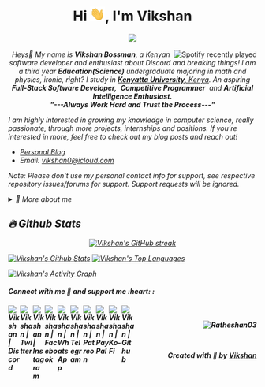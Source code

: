 <h1 align="center">Hi <img src="https://raw.githubusercontent.com/ABSphreak/ABSphreak/master/gifs/Hi.gif" width="30px">, I'm Vikshan</h1>
<p align="center">
  <a href="https://github.com/Ratheshan03/readme-typing-svg"><img src="https://readme-typing-svg.herokuapp.com?lines=Be.D+Science+Undergraduate;Discord+Bot+Developer;DS%20|%20AI%20|%20ML%20Enthusiast;Aspiring+Learner&center=true&width=500&height=50"></a>
</p>
<a href="https://open.spotify.com/user/31zt3ygo6rjgutfoupz3zvfmcxhu?si=f9aa816e6f064d01"><img align="right" alt="Spotify recently played" src="https://spotify-recently-played-readme.vercel.app/api?user=31zt3ygo6rjgutfoupz3zvfmcxhu&count=6&width=350" /></a>
<p align="center">
  <em>
    Heys👋
    My name is <b>Vikshan Bossman</b>, a Kenyan software developer and enthusiast about Discord and breaking things!
I am a third year <b>Education(Science)</b> undergraduate majoring in math and physics, ironic, right? I study in <a href="https://www.ku.ac.ke"> <b>Kenyatta University</b>, Kenya</a>.
    An aspiring <b>Full-Stack Software Developer,</b>&nbsp; <b>Competitive Programmer</b>&nbsp; and <b> Artificial Intelligence Enthusiast.</b> 
  <br>
  <b><i>"---Always Work Hard and Trust the Process---"</i></b>
</p>

<p>
  
I am highly interested in growing my knowledge in computer science, really passionate, through more projects, internships and positions. If you're interested in more, feel free to check out my blog posts and reach out!

* [Personal Blog](https://vikshan.me)
* Email: vikshan0@icloud.com

Note: Please don't use my personal contact info for support, see respective repository issues/forums for support. Support requests will be ignored.

<div>
<details>
  <summary>🧑 More about me</summary>
  <img align="right" width="38%" height="500" src="https://i.imgflip.com/65efzo.gif"/>

- 🧞 I'm a Tech Enthusiast since childhood.
- 🔭 I’m currently working on discord.js bots.
- 👯 I’m looking to collaborate on open-source projects esp discord bot development.
- 💡 Contributing to Open Source Projects is always been a goal to me.
- 🌱 I’m currently learning javascript
- 🤝 I’m looking for help with **finding projects to contribute to!**
- 😄 Pronouns: he/him
- ⚡ Fun fact: hold up, ngs- 🔭 I’m currently on a journey to build **great** things
- 🌱 I’m currently learning **everything** 🤓
- 💬 Ask me about **open source, web development, and community management**
  
  
  
  <br>
  ✨ Tech stack currently using:
   <br>
<code><a href="https://www.python.org/" target="_blank"><img height="30" src="https://www.vectorlogo.zone/logos/python/python-icon.svg"></a></code>
<code><a href="https://www.javascript.com/" target="_blank"><img height="30" src="https://raw.githubusercontent.com/devicons/devicon/master/icons/javascript/javascript-plain.svg"></a></code>
<code><a href="https://id.heroku.com/login" target="_blank"><img src="https://www.vectorlogo.zone/logos/heroku/heroku-icon.svg" alt="heroku"  height="30"></a></code>
<code><a href="https://nodejs.org/en/" target="_blank"><img height="30" src="https://www.vectorlogo.zone/logos/nodejs/nodejs-icon.svg"></a></code>
<code><a href="https://www.json.org/" target="_blank"><img height="30" src="https://www.vectorlogo.zone/logos/json/json-icon.svg"></a></code>
  
  
  <br>
  🌱 Looking forward to learn:
   <br>
<code><a href="https://flutter.dev/" target="_blank"><img height="30" src="https://www.vectorlogo.zone/logos/flutterio/flutterio-icon.svg"></a></code>
<code><a href="https://reactjs.org/" target="_blank"><img height="30" src="https://www.vectorlogo.zone/logos/reactjs/reactjs-icon.svg"></a></code>
<code><a href="https://nextjs.org/" target="_blank"><img height="30" src="https://upload.wikimedia.org/wikipedia/commons/thumb/1/10/Cib-next-js_%28CoreUI_Icons_v1.0.0%29.svg/120px-Cib-next-js_%28CoreUI_Icons_v1.0.0%29.svg.png"></a></code>
<code><a href="https://www.w3schools.com/html/" target="_blank"><img height="30" src="https://www.vectorlogo.zone/logos/w3_html5/w3_html5-icon.svg"></a></code>
<code><a href="https://www.w3schools.com/css/" target="_blank"><img height="30" src="https://raw.githubusercontent.com/devicons/devicon/master/icons/css3/css3-original.svg"></a></code>
<code><a href="https://www.oracle.com/java/" target="_blank"><img height="30" src="https://www.vectorlogo.zone/logos/java/java-icon.svg"></a></code>
<code><a href="https://firebase.google.com/" target="_blank"><img height="30" src="https://www.vectorlogo.zone/logos/firebase/firebase-icon.svg"></a></code>
<code><a href="https://git-scm.com/" target="_blank"><img height="30" src="https://www.vectorlogo.zone/logos/git-scm/git-scm-icon.svg"></a></code>
<code><a href="https://colab.research.google.com/" target="_blank"><img height="30" src="https://colab.research.google.com/img/colab_favicon_256px.png"></a></code>
<code><a href="https://redux.js.org" target="_blank"> <img src="https://raw.githubusercontent.com/devicons/devicon/master/icons/redux/redux-original.svg" alt="redux" height="30"></a></code>
<code><a href="https://sass-lang.com" target="_blank"> <img src="https://raw.githubusercontent.com/devicons/devicon/master/icons/sass/sass-original.svg" alt="sass"  height="30"></a></code>
 <code> <a href="https://tailwindcss.com/" target="_blank"> <img src="https://www.vectorlogo.zone/logos/tailwindcss/tailwindcss-icon.svg" alt="tailwind" height="30"/> </a> </code>
<code><a href="https://cloud.google.com/" target="_blank"><img height="30" src="https://www.vectorlogo.zone/logos/google_cloud/google_cloud-icon.svg"></a></code>
<code><a href="https://analytics.google.com/" target="_blank"><img height="30" src="https://www.vectorlogo.zone/logos/google_analytics/google_analytics-icon.svg"></a></code>
<code><a href="https://www.tensorflow.org/" target="_blank"><img height="30" src="https://www.vectorlogo.zone/logos/tensorflow/tensorflow-icon.svg"></a></code>
<code><a href="https://azure.microsoft.com/en-us/" target="_blank"><img height="30" src="https://www.vectorlogo.zone/logos/microsoft_azure/microsoft_azure-icon.svg"></a></code>
<code><a href="https://opencv.org/" target="_blank"><img height="30" src="https://www.vectorlogo.zone/logos/opencv/opencv-icon.svg"></a></code>
<code><a href="https://pytorch.org/" target="_blank"><img height="30" src="https://www.vectorlogo.zone/logos/pytorch/pytorch-icon.svg"></a></code>
<code><a href="https://aws.amazon.com/" target="_blank"><img height="30" src="https://www.vectorlogo.zone/logos/amazon_aws/amazon_aws-icon.svg"></a></code>
</details>
  
</p>

## 🔥 Github Stats

<p align="center">
  <a href="https://github.com/vikkshan">
    <img src="https://github-readme-streak-stats.herokuapp.com/?user=vikkshan&theme=radical&border=7F3FBF&background=0D1117" alt="Vikshan's GitHub streak"/>
  </a>
</p>

<a> 
    <a href="https://github.com/vikkshan"><img alt="Vikshan's Github Stats" src="https://denvercoder1-github-readme-stats.vercel.app/api?username=vikkshan&show_icons=true&count_private=true&theme=react&border_color=7F3FBF&bg_color=0D1117&title_color=F85D7F&icon_color=F8D866" height="192px" width="49.5%"/></a>
  <a href="https://github.com/vikkshan"><img alt="Vikshan's Top Languages" src="https://denvercoder1-github-readme-stats.vercel.app/api/top-langs/?username=vikkshan&langs_count=8&layout=compact&theme=react&border_color=7F3FBF&bg_color=0D1117&title_color=F85D7F&icon_color=F8D866" height="192px" width="49.5%"/></a>
  <br/>
  </a>

<a href="https://github.com/vikkshan"><img alt="Vikshan's Activity Graph" src="https://github-readme-activity-graph.cyclic.app/graph?username=vikkshan&bg_color=0D1117&color=FFFFFF&line=7F3FBF&point=FFFFFF&border_color=7F3FBF" /></a>

<h4> Connect with me 🤝 and support me :heart: :<h4>
  </hr>
  <a href="https://discordapp.com/users/929835843479302204">
   <img align="left" alt=" Vikshan | Discord" width="24px" src="https://www.vectorlogo.zone/logos/discordapp/discordapp-tile.svg" />
  </a>
  <a href="https://twitter.com/VORT3CHS">
    <img align="left" alt="Vikshan | Twitter" width="26px" src="https://www.vectorlogo.zone/logos/twitter/twitter-official.svg" />
  </a>
  <a href="https://www.instagram.com/vort3chs/">
    <img align="left" alt="Vikshan | Instagram" width="24px" src="https://www.vectorlogo.zone/logos/instagram/instagram-icon.svg" />
  </a>
   <a href="https://www.facebook.com/pvikyshan">
    <img align="left" alt="Vikshan | Facebook" width="26px" src="https://www.vectorlogo.zone/logos/facebook/facebook-tile.svg" />
  </a>
   <a href="https://wa.me/+18724013381">
    <img align="left" alt="Vikshan | WhatsApp" width="26px" src="https://www.vectorlogo.zone/logos/whatsapp/whatsapp-icon.svg" />
  </a>
  <a href="https://t.me/vort3chs">
    <img align="left" alt="Vikshan | Telegram" width="26px" src="https://www.vectorlogo.zone/logos/telegram/telegram-icon.svg" />
  </a>
  <a href="https://patreon.com/vikshan">
    <img align="left" alt="Vikshan | Patreon" width="26px" src="https://www.vectorlogo.zone/logos/patreon/patreon-tile.svg" />
  </a>
  <a href="https://www.paypal.com/donate/?hosted_button_id=KGNF3LC4E4X26">
    <img align="left" alt="Vikshan | PayPal" width="26px" src="https://www.vectorlogo.zone/logos/paypal/paypal-icon.svg" />
  </a>
  <a href="https://ko-fi.com/vikshan">
    <img align="left" alt="Vikshan | Ko-Fi" width="26px" src="https://www.vectorlogo.zone/logos/ko-fi/ko-fi-icon.svg" />
  </a>
  <a href="https://github.com/sponsors/vikkshan">
    <img align="left" alt="Vikshan | Github" width="26px" src="https://www.vectorlogo.zone/logos/github/github-icon.svg" />
  </a>
  <br>
  <p align="right" > <img src="https://komarev.com/ghpvc/?username=vikkshan&label=Profile%20views&color=0e75b6&style=flat" alt="Ratheshan03" /> </p>
  <br>
<p align="right" > Created with 🖤 by <a href="https://github.com/vikkshan">Vikshan</a></p>
